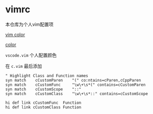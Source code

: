 # vimrc

本仓库为个人vim配置项

[vim color](https://vim.fandom.com/wiki/Xterm256_color_names_for_console_Vim)

[color](https://www.ditig.com/256-colors-cheat-sheet)

`vscode.vim` 个人配置颜色

在 `c.vim` 最后添加

```vim
" Highlight Class and Function names
syn match    cCustomParen    "(" co:ntains=cParen,cCppParen
syn match    cCustomFunc     "\w\+\s*(" contains=cCustomParen
syn match    cCustomScope    "::"
syn match    cCustomClass    "\w\+\s*::" contains=cCustomScope

hi def link cCustomFunc  Function
hi def link cCustomClass Function
```